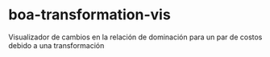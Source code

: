 # boa-transformation-vis
Visualizador de cambios en la relación de dominación para un par de costos debido a una transformación
